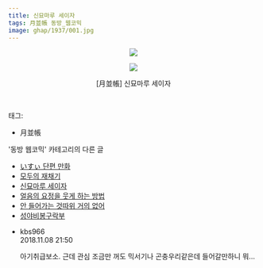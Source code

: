```yaml
---
title: 신묘마루 세이자
tags: 月並帳 동방_웹코믹
image: ghap/1937/001.jpg
---
```

<div class="article">
<p style="text-align: center; clear: none; float: none;"><img src="{{ site.nasurl }}/ghap/1937/001.jpg"/></p>
<p style="text-align: center; clear: none; float: none;"><img src="{{ site.nasurl }}/ghap/1937/002.jpg"/></p>
<p style="text-align: center; clear: none; float: none;">[月並帳] 신묘마루 세이자</p>
<p><br/></p>
</div><div class="tagTrail">
<p>태그: </p>
<ul>
<li>月並帳</li>
</ul>
</div><div class="another">
<p>'동방 웹코믹' 카테고리의 다른 글</p>
<ul>
<li><a href="/2016-09-03-ghap_1974">いすぃ 단편 만화</a></li>
<li><a href="/2016-08-31-ghap_1942">모두의 재채기</a></li>
<li><a href="/2016-08-31-ghap_1937">신묘마루 세이자</a></li>
<li><a href="/2016-08-31-ghap_1928">얼음의 요정을 웃게 하는 방법</a></li>
<li><a href="/2016-08-29-ghap_1915">안 들어가는 것따위 거의 없어</a></li>
<li><a href="/2016-08-29-ghap_1914">성야비봉구락부</a></li>
</ul>
</div><div class="cb_module cb_fluid">
<div class="cb_wrt cb_profile">
<div class="comment">
<ul>
<li class="cb_thumb_off" id="comment15370053">
<div class="cb_comment_area">
<div class="cb_info_area">
<div class="cb_section">
<span class="cb_nick_name">kbs966</span>
</div>
<div class="cb_section">
<span class="cb_date">2018.11.08 21:50 </span>
</div>
</div>
<div class="cb_dsc_comment">
<p class="cb_dsc">
											아기취급보소. 근데 관심 조금만 꺼도 믹서기나 곤충우리같은데 들어갈만하니 뭐...
										</p>
</div>
</div></li>
</ul>
</div>
</div><!-- commentList close -->
</div>